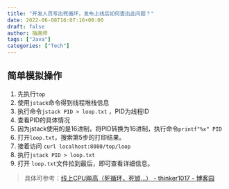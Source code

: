 ```yaml
---
title: "开发人员写出死循环，发布上线后如何查出此问题？"
date: 2022-06-08T16:07:16+08:00
draft: false
author: 插画师
tags: ["Java"]
categories: ["Tech"]
---
```


## 简单模拟操作
1. 先执行`top`
2. 使用`jstack`命令得到线程堆栈信息
3. 执行命令`jstack PID > loop.txt` ，PID为线程ID
4. 查看PID的具体情况
5. 因为jstack使用的是16进制，将PID转换为16进制，执行命令`printf"%x" PID`
6. 打开`loop.txt`，搜索第5步的打印结果。
7. 接着访问 `curl localhost:8080/top/loop`
8. 执行`jstack PID > loop.txt`
9. 打开 `loop.txt`文件拉到最后，即可查看详细信息。

> 具体可参考：[线上CPU飚高（死循环，死锁...） - thinker1017 - 博客园](https://www.cnblogs.com/hd-zg/p/10415115.html)
